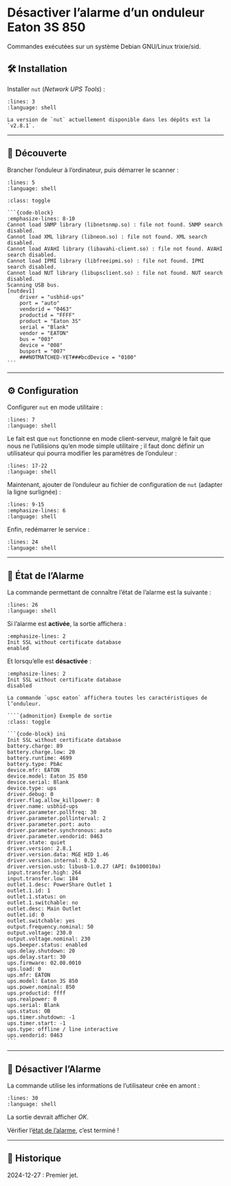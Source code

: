 # Désactiver l’alarme d’un onduleur Eaton 3S 850

Commandes exécutées sur un système Debian GNU/Linux trixie/sid.

## 🛠️ Installation

Installer `nut` (*Network UPS Tools*) :

```{literalinclude} snippets/desactiver-alarme-onduleur-eaton-3s-850.sh
:lines: 3
:language: shell
```

```{note}
La version de `nut` actuellement disponible dans les dépôts est la `v2.8.1`. 
```

---

## 🔭 Découverte

Brancher l’onduleur à l’ordinateur, puis démarrer le scanner :

```{literalinclude} snippets/desactiver-alarme-onduleur-eaton-3s-850.sh
:lines: 5
:language: shell
```

````{admonition} Exemple de sortie
:class: toggle

```{code-block}
:emphasize-lines: 8-10
Cannot load SNMP library (libnetsnmp.so) : file not found. SNMP search disabled.
Cannot load XML library (libneon.so) : file not found. XML search disabled.
Cannot load AVAHI library (libavahi-client.so) : file not found. AVAHI search disabled.
Cannot load IPMI library (libfreeipmi.so) : file not found. IPMI search disabled.
Cannot load NUT library (libupsclient.so) : file not found. NUT search disabled.
Scanning USB bus.
[nutdev1]
    driver = "usbhid-ups"
    port = "auto"
    vendorid = "0463"
    productid = "FFFF"
    product = "Eaton 3S"
    serial = "Blank"
    vendor = "EATON"
    bus = "003"
    device = "008"
    busport = "007"
    ###NOTMATCHED-YET###bcdDevice = "0100"
```
````

---

## ⚙️ Configuration

Configurer `nut` en mode utilitaire :

```{literalinclude} snippets/desactiver-alarme-onduleur-eaton-3s-850.sh
:lines: 7
:language: shell
```

Le fait est que `nut` fonctionne en mode client-serveur, malgré le fait que nous ne l’utilisions qu’en mode simple utilitaire ; il faut donc définir un utilisateur qui pourra modifier les paramètres de l’onduleur :

```{literalinclude} snippets/desactiver-alarme-onduleur-eaton-3s-850.sh
:lines: 17-22
:language: shell
```

Maintenant, ajouter de l’onduleur au fichier de configuration de `nut` (adapter la ligne surlignée) :

```{literalinclude} snippets/desactiver-alarme-onduleur-eaton-3s-850.sh
:lines: 9-15
:emphasize-lines: 6
:language: shell
```

Enfin, redémarrer le service :

```{literalinclude} snippets/desactiver-alarme-onduleur-eaton-3s-850.sh
:lines: 24
:language: shell
```

---

## 👀 État de l’Alarme

La commande permettant de connaître l’état de l’alarme est la suivante :

```{literalinclude} snippets/desactiver-alarme-onduleur-eaton-3s-850.sh
:lines: 26
:language: shell
```

Si l’alarme est **activée**, la sortie affichera :

```{code-block}
:emphasize-lines: 2
Init SSL without certificate database
enabled
```

Et lorsqu’elle est **désactivée** :

```{code-block}
:emphasize-lines: 2
Init SSL without certificate database
disabled
```

`````{tip}
La commande `upsc eaton` affichera toutes les caractéristiques de l’onduleur.

````{admonition} Exemple de sortie
:class: toggle

```{code-block} ini
Init SSL without certificate database
battery.charge: 89
battery.charge.low: 20
battery.runtime: 4699
battery.type: PbAc
device.mfr: EATON
device.model: Eaton 3S 850 
device.serial: Blank
device.type: ups
driver.debug: 0
driver.flag.allow_killpower: 0
driver.name: usbhid-ups
driver.parameter.pollfreq: 30
driver.parameter.pollinterval: 2
driver.parameter.port: auto
driver.parameter.synchronous: auto
driver.parameter.vendorid: 0463
driver.state: quiet
driver.version: 2.8.1
driver.version.data: MGE HID 1.46
driver.version.internal: 0.52
driver.version.usb: libusb-1.0.27 (API: 0x100010a)
input.transfer.high: 264
input.transfer.low: 184
outlet.1.desc: PowerShare Outlet 1
outlet.1.id: 1
outlet.1.status: on
outlet.1.switchable: no
outlet.desc: Main Outlet
outlet.id: 0
outlet.switchable: yes
output.frequency.nominal: 50
output.voltage: 230.0
output.voltage.nominal: 230
ups.beeper.status: enabled
ups.delay.shutdown: 20
ups.delay.start: 30
ups.firmware: 02.08.0010
ups.load: 0
ups.mfr: EATON
ups.model: Eaton 3S 850 
ups.power.nominal: 850
ups.productid: ffff
ups.realpower: 0
ups.serial: Blank
ups.status: OB
ups.timer.shutdown: -1
ups.timer.start: -1
ups.type: offline / line interactive
ups.vendorid: 0463
```
`````

---

## 🔕 Désactiver l’Alarme

La commande utilise les informations de l’utilisateur crée en amont :

```{literalinclude} snippets/desactiver-alarme-onduleur-eaton-3s-850.sh
:lines: 30
:language: shell
```

La sortie devrait afficher *OK*.

Vérifier l’[état de l’alarme](#etat-de-lalarme), c’est terminé !

---

## 📜 Historique

2024-12-27
: Premier jet.
